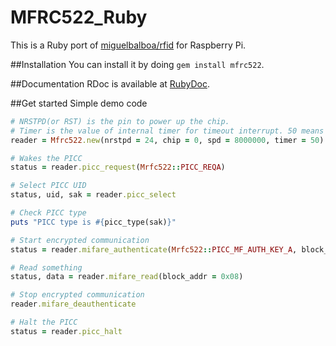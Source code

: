 # MFRC522_Ruby

This is a Ruby port of [miguelbalboa/rfid](https://github.com/miguelbalboa/rfid) for Raspberry Pi.

##Installation
You can install it by doing `gem install mfrc522`.

##Documentation
RDoc is available at [RubyDoc](http://www.rubydoc.info/atitan/MFRC522_Ruby/master/Mfrc522).

##Get started
Simple demo code
```ruby
# NRSTPD(or RST) is the pin to power up the chip.
# Timer is the value of internal timer for timeout interrupt. 50 means 25ms.
reader = Mfrc522.new(nrstpd = 24, chip = 0, spd = 8000000, timer = 50)

# Wakes the PICC
status = reader.picc_request(Mrfc522::PICC_REQA)

# Select PICC UID
status, uid, sak = reader.picc_select

# Check PICC type
puts "PICC type is #{picc_type(sak)}"

# Start encrypted communication
status = reader.mifare_authenticate(Mrfc522::PICC_MF_AUTH_KEY_A, block_addr = 0x08, sector_key = [0xFF, 0xFF, 0xFF, 0xFF, 0xFF, 0xFF], uid)

# Read something
status, data = reader.mifare_read(block_addr = 0x08)

# Stop encrypted communication
reader.mifare_deauthenticate

# Halt the PICC
status = reader.picc_halt
```
